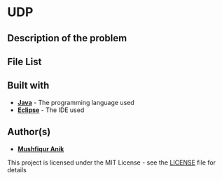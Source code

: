 # UDP
  
## Description of the problem


## File List


## Built with

* [**Java**](https://en.wikipedia.org/wiki/Java_(programming_language)) - The programming language used
* [**Eclipse**](https://en.wikipedia.org/wiki/Eclipse_(software)) - The IDE used 


## Author(s)

* [**Mushfiqur Anik**](https://github.com/mushfiqur-anik)

This project is licensed under the MIT License - see the [LICENSE](LICENSE) file for details
